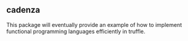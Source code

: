 ## cadenza

This package will eventually provide an example of how to implement functional programming languages efficiently in truffle.
